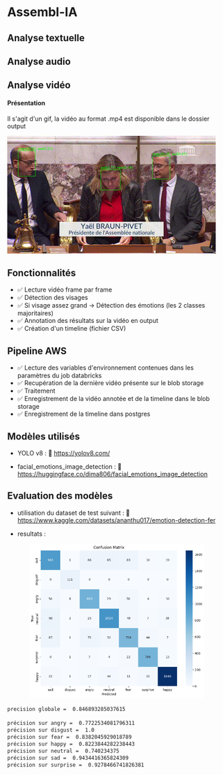 # Assembl-IA

## Analyse textuelle

## Analyse audio

## Analyse vidéo

#### Présentation

Il s'agit d'un gif, la vidéo au format .mp4 est disponible dans le dossier output

![Demo](./video/output/video_vitrine.gif)


##  Fonctionnalités

- ✅ Lecture vidéo frame par frame
- ✅ Détection des visages
- ✅ Si visage assez grand → Détection des émotions (les 2 classes majoritaires)
- ✅ Annotation des résultats sur la vidéo en output
- ✅ Création d'un timeline (fichier CSV)

## Pipeline AWS 

- ✅ Lecture des variables d'environnement contenues dans les paramètres du job databricks
- ✅ Recupération de la dernière vidéo présente sur le blob storage
- ✅ Traitement
- ✅ Enregistrement de la vidéo annotée et de la timeline dans le blob storage
- ✅ Enregistrement de la timeline dans postgres

##  Modèles utilisés

- YOLO v8 : 
🔗 https://yolov8.com/

- facial_emotions_image_detection : 
🔗 https://huggingface.co/dima806/facial_emotions_image_detection

##  Evaluation des modèles 

- utilisation du dataset de test suivant :
🔗 https://www.kaggle.com/datasets/ananthu017/emotion-detection-fer

- resultats : 
<p align="center">
  <img src="./video/models/5-HuggingFace/testdumodel.png" alt="Test du model de detection d'émotions" width="80%">
</p>

```text
precision globale =  0.846893285037615

précision sur angry =  0.7722534081796311
précision sur disgust =  1.0
précision sur fear =  0.8382045929018789
précision sur happy =  0.8223844282238443
précision sur neutral =  0.740234375
précision sur sad =  0.9434416365824309
précision sur surprise =  0.9278466741826381
```

